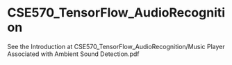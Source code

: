 # CSE570_TensorFlow_AudioRecognition
See the Introduction at CSE570_TensorFlow_AudioRecognition/Music Player Associated with Ambient Sound Detection.pdf
